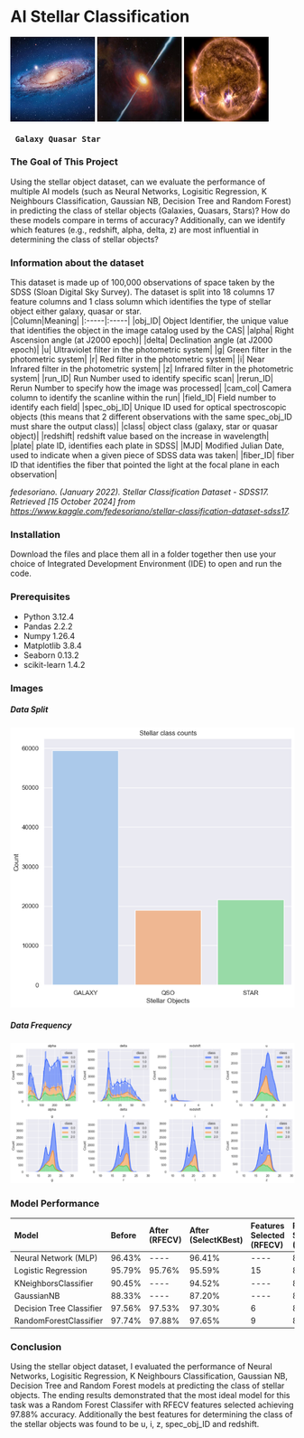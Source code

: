 # AI Stellar Classification    
<div style="text-align: left;"><img src="images/andromeda.png" alt="Alt text" height="150"width="150"/> </<div style="text-align: center;"><img src="images/dataset-cover.png" alt="Alt text" height="150"width="150"/> </<div style="text-align: right;"><img src="images/Sun_Emits_Flare.png" alt="Alt text" height="150"width="150"/> 

#### <pre>  Galaxy              Quasar               Star </pre>

###  The Goal of This Project
Using the stellar object dataset, can we evaluate the performance of multiple AI models (such as Neural Networks, Logisitic Regression, K Neighbours Classification, Gaussian NB, Decision Tree and Random Forest) in predicting the class of stellar objects (Galaxies, Quasars, Stars)? How do these models compare in terms of accuracy? Additionally, can we identify which features (e.g., redshift, alpha, delta, z) are most influential in determining the class of stellar objects?
<br>
### Information about the dataset
This dataset is made up of 100,000 observations of space taken by the SDSS (Sloan Digital Sky Survey). The dataset is split into 18 columns 17 feature columns and 1 class solumn which identifies the type of stellar object either galaxy, quasar or star.
<br>
|Column|Meaning|
|:-----|:-----|
|obj_ID| Object Identifier, the unique value that identifies the object in the image catalog used by the CAS|
|alpha| Right Ascension angle (at J2000 epoch)|
|delta| Declination angle (at J2000 epoch)|
|u| Ultraviolet filter in the photometric system|
|g| Green filter in the photometric system|
|r| Red filter in the photometric system|
|i| Near Infrared filter in the photometric system|
|z| Infrared filter in the photometric system|
|run_ID| Run Number used to identify specific scan|
|rerun_ID| Rerun Number to specify how the image was processed|
|cam_col| Camera column to identify the scanline within the run|
|field_ID| Field number to identify each field|
|spec_obj_ID| Unique ID used for optical spectroscopic objects (this means that 2 different observations with the same spec_obj_ID must share the output class)|
|class| object class (galaxy, star or quasar object)|
|redshift| redshift value based on the increase in wavelength|
|plate| plate ID, identifies each plate in SDSS|
|MJD| Modified Julian Date, used to indicate when a given piece of SDSS data was taken|
|fiber_ID| fiber ID that identifies the fiber that pointed the light at the focal plane in each observation|

*fedesoriano. (January 2022). Stellar Classification Dataset - SDSS17. Retrieved [15 October 2024] from https://www.kaggle.com/fedesoriano/stellar-classification-dataset-sdss17.*
<br>
### Installation
Download the files and place them all in a folder together then use your choice of Integrated Development Environment (IDE) to open and run the code.

### Prerequisites
- Python 3.12.4
- Pandas 2.2.2
- Numpy 1.26.4
- Matplotlib 3.8.4
- Seaborn 0.13.2
- scikit-learn 1.4.2

### Images

##### Data Split
![Data Split](images/Class_Splits.PNG)

##### Data Frequency
![Data Frequency](images/data_frequency.PNG)

### Model Performance

|Model|Before|After (RFECV)|After (SelectKBest)|Features Selected (RFECV)|Features Selected (SelectKBest)|
|:-----|:-----|:-----|:-----|:-----|:-----|
|Neural Network (MLP)|96.43%|----|96.41%|----|8|
|Logistic Regression|95.79%|95.76%|95.59%|15|8|
|KNeighborsClassifier|90.45%|----|94.52%|----|8|
|GaussianNB|88.33%|----|87.20%|----|8|
|Decision Tree Classifier|97.56%|97.53%|97.30%|6|8|
|RandomForestClassifier|97.74%|97.88%|97.65%|9|8|
  

### Conclusion

Using the stellar object dataset, I evaluated the performance of Neural Networks, Logisitic Regression, K Neighbours Classification, Gaussian NB, Decision Tree and Random Forest models at predicting the class of stellar objects. The ending results demonstrated that the most ideal model for this task was a Random Forest Classifer with RFECV features selected achieving 97.88% accuracy. Additionally the best features for determining the class of the stellar objects was found to be u, i, z, spec_obj_ID and redshift.
